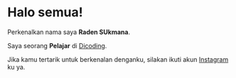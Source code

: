 # Halo semua! 

Perkenalkan nama saya **Raden SUkmana**.<br>

Saya seorang **Pelajar** di [Dicoding](https://www.dicoding.com/).<br>

Jika kamu tertarik untuk berkenalan denganku, silakan ikuti akun [Instagram](https://www.instagram.com/sukxzss/#) ku ya.
<!--
**Radensukmana21/Radensukmana21** is a ✨ _special_ ✨ repository because its `README.md` (this file) appears on your GitHub profile.

Here are some ideas to get you started:

- 🔭 I’m currently working on ...
- 🌱 I’m currently learning ...
- 👯 I’m looking to collaborate on ...
- 🤔 I’m looking for help with ...
- 💬 Ask me about ...
- 📫 How to reach me: ...
- 😄 Pronouns: ...
- ⚡ Fun fact: ...
-->
